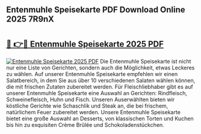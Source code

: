 ## Entenmuhle Speisekarte PDF Download Online 2025 7R9nX

# <h2><a href="http://gc8hst.nevu.top/?p=Entenmuhle+Speisekarte">🔗 👉🔴 Entenmuhle Speisekarte 2025 PDF</a></h2>

[![Entenmuhle Speisekarte 2025 PDF](https://i.imgur.com/dBaPXMq.png)](http://gc8hst.nevu.top/?p=Entenmuhle+Speisekarte)
Die Entenmuhle Speisekarte ist nicht nur eine Liste von Gerichten, sondern auch die Möglichkeit, etwas Leckeres zu wählen. Auf unserer Entenmuhle Speisekarte empfehlen wir einen Salatbereich, in dem Sie aus über 10 verschiedenen Salaten wählen können, die mit frischen Zutaten zubereitet werden. Für Fleischliebhaber gibt es auf unserer Entenmuhle Speisekarte eine Auswahl an Gerichten: Rindfleisch, Schweinefleisch, Huhn und Fisch. Unseren Auserwählten bieten wir köstliche Gerichte wie Schaschlik und Steak an, die bei frischem, natürlichem Feuer zubereitet werden. Unsere Entenmuhle Speisekarte bietet eine große Auswahl an Desserts, von klassischen Torten und Kuchen bis hin zu exquisiten Crème Brûlée und Schokoladenstückchen.
